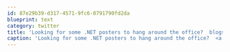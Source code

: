 ```yaml
---
id: 87e29b39-d317-4571-9fc6-0791790fd2da
blueprint: text
category: twitter
title: 'Looking for some .NET posters to hang around the office?  blogs.msdn.com/b/cbowen/archi…'
caption: 'Looking for some .NET posters to hang around the office?  <a href="http://blogs.msdn.com/b/cbowen/archive/2007/12/09/got-tech-posters.aspx" title="http://blogs.msdn.com/b/cbowen/archive/2007/12/09/got-tech-posters.aspx" class="link link_untco">blogs.msdn.com/b/cbowen/archi…</a>'
---
```

